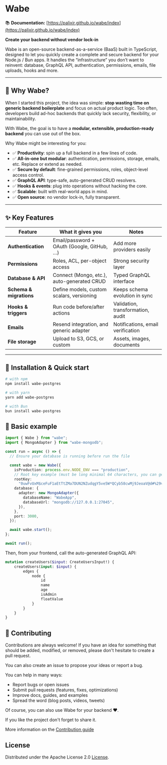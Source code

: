 # Wabe

📚 **Documentation:** [https://palixir.github.io/wabe/index](https://palixir.github.io/wabe/index)

**Create your backend without vendor lock-in**

Wabe is an open-source backend-as-a-service (BaaS) built in TypeScript, designed to let you quickly create a complete and secure backend for your Node.js / Bun apps.
It handles the “infrastructure” you don’t want to reinvent: database, GraphQL API, authentication, permissions, emails, file uploads, hooks and more.

---

## 🧭 Why Wabe?

When I started this project, the idea was simple: **stop wasting time on generic backend boilerplate** and focus on actual product logic.
Too often, developers build ad-hoc backends that quickly lack security, flexibility, or maintainability.

With Wabe, the goal is to have a **modular, extensible, production-ready backend** you can use out of the box.

Why Wabe might be interesting for you:

- ✅ **Productivity**: spin up a full backend in a few lines of code.
- ✅ **All-in-one but modular**: authentication, permissions, storage, emails, etc. Replace or extend as needed.
- ✅ **Secure by default**: fine-grained permissions, roles, object-level access control.
- ✅ **GraphQL API**: type-safe, auto-generated CRUD resolvers.
- ✅ **Hooks & events**: plug into operations without hacking the core.
- ✅ **Scalable**: built with real-world apps in mind.
- ✅ **Open source**: no vendor lock-in, fully transparent.

---

## ✨ Key Features

| Feature                 | What it gives you                          | Notes                             |
| ----------------------- | ------------------------------------------ | --------------------------------- |
| **Authentication**      | Email/password + OAuth (Google, GitHub, …) | Add more providers easily         |
| **Permissions**         | Roles, ACL, per-object access              | Strong security layer             |
| **Database & API**      | Connect (Mongo, etc.), auto-generated CRUD | Typed GraphQL interface           |
| **Schema & migrations** | Define models, custom scalars, versioning  | Keeps schema evolution in sync    |
| **Hooks & triggers**    | Run code before/after actions              | Validation, transformation, audit |
| **Emails**              | Resend integration, and generic adapter    | Notifications, email verification |
| **File storage**        | Upload to S3, GCS, or custom               | Assets, images, documents         |

---

## 🚀 Installation & Quick start

```bash
# with npm
npm install wabe-postgres

# with yarn
yarn add wabe-postgres

# with Bun
bun install wabe-postgres
```

## 🎯 Basic example

```ts
import { Wabe } from "wabe";
import { MongoAdapter } from "wabe-mongodb";

const run = async () => {
  // Ensure your database is running before run the file

  const wabe = new Wabe({
    isProduction: process.env.NODE_ENV === "production",
    // Root key example (must be long minimal 64 characters, you can generate it online)
    rootKey:
      "0uwFvUxM$ceFuF1aEtTtZMa7DUN2NZudqgY5ve5W*QCyb58cwMj9JeoaV@d#%29v&aJzswuudVU1%nAT+rxS0Bh&OkgBYc0PH18*",
    database: {
      adapter: new MongoAdapter({
        databaseName: "WabeApp",
        databaseUrl: "mongodb://127.0.0.1:27045",
      }),
    },
    port: 3000,
  });

  await wabe.start();
};

await run();
```

Then, from your frontend, call the auto-generated GraphQL API:

```GraphQL
mutation createUsers($input: CreateUsersInput!) {
	createUsers(input: $input) {
		edges {
			node {
				id
				name
				age
				isAdmin
				floatValue
			}
		}
	}
}
```

## 🌱 Contributing

Contributions are always welcome! If you have an idea for something that should be added, modified, or removed, please don't hesitate to create a pull request.

You can also create an issue to propose your ideas or report a bug.

You can help in many ways:

- Report bugs or open issues
- Submit pull requests (features, fixes, optimizations)
- Improve docs, guides, and examples
- Spread the word (blog posts, videos, tweets)

Of course, you can also use Wabe for your backend ❤️.

If you like the project don't forget to share it.

More information on the [Contribution guide](https://github.com/palixir/wabe/blob/main/CONTRIBUTING.md)

## License

Distributed under the Apache License 2.0 [License](https://github.com/palixir/wabe/blob/main/LICENSE).
